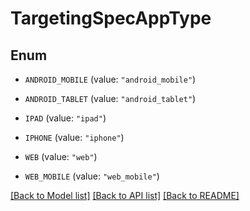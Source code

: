 # TargetingSpecAppType

## Enum


* `ANDROID_MOBILE` (value: `"android_mobile"`)

* `ANDROID_TABLET` (value: `"android_tablet"`)

* `IPAD` (value: `"ipad"`)

* `IPHONE` (value: `"iphone"`)

* `WEB` (value: `"web"`)

* `WEB_MOBILE` (value: `"web_mobile"`)


[[Back to Model list]](../README.md#documentation-for-models) [[Back to API list]](../README.md#documentation-for-api-endpoints) [[Back to README]](../README.md)


